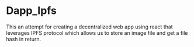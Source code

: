 # Dapp_Ipfs
This an attempt for creating a decentralized web app using react that leverages IPFS protocol which allows us to store an image file and get a file hash in return. 
